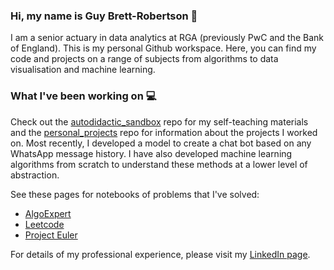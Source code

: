 ### Hi, my name is Guy Brett-Robertson :wave:

I am a senior actuary in data analytics at RGA (previously PwC and the Bank of England). This is my personal Github workspace. Here, you can find my code and projects on a range of subjects from algorithms to data visualisation and machine learning.

### What I've been working on :computer:

Check out the [autodidactic_sandbox](https://github.com/guybrettrobertson/autodidactic_sandbox) repo for my self-teaching materials and the [personal_projects](https://github.com/guybrettrobertson/personal_projects) repo for information about the projects I worked on. Most recently, I developed a model to create a chat bot based on any WhatsApp message history. I have also developed machine learning algorithms from scratch to understand these methods at a lower level of abstraction.

See these pages for notebooks of problems that I've solved:
* [AlgoExpert](https://github.com/guybrettrobertson/autodidactic_sandbox/tree/master/problem_solving/algo_expert)
* [Leetcode](https://github.com/guybrettrobertson/autodidactic_sandbox/tree/master/problem_solving/leetcode_problems)
* [Project Euler](https://github.com/guybrettrobertson/autodidactic_sandbox/tree/master/problem_solving/euler_problems)

For details of my professional experience, please visit my [LinkedIn page](https://www.linkedin.com/in/guybrettrobertson/).
